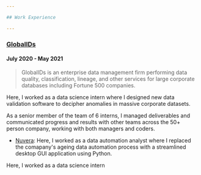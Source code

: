 ```yaml
---

## Work Experience

---
```


### [GlobalIDs](https://www.globalids.com/)
#### July 2020 - May 2021

>GlobalIDs is an enterprise data management firm performing data quality, classification, lineage, and other services for large corporate databases including Fortune 500 companies.

Here, I worked as a data science intern where I designed new data validation software to decipher anomalies in massive corporate datasets. 

As a senior member of the team of 6 interns, I managed deliverables and communicated progress and results with other teams across the 50+ person company, working with both managers and coders. 

- [Nuvera](https://www.nuvera.com/): Here, I worked as a data automation analyst where I replaced the comapany's ageing data automation process with a streamlined desktop GUI application using Python.

Here, I worked as a data science intern   

